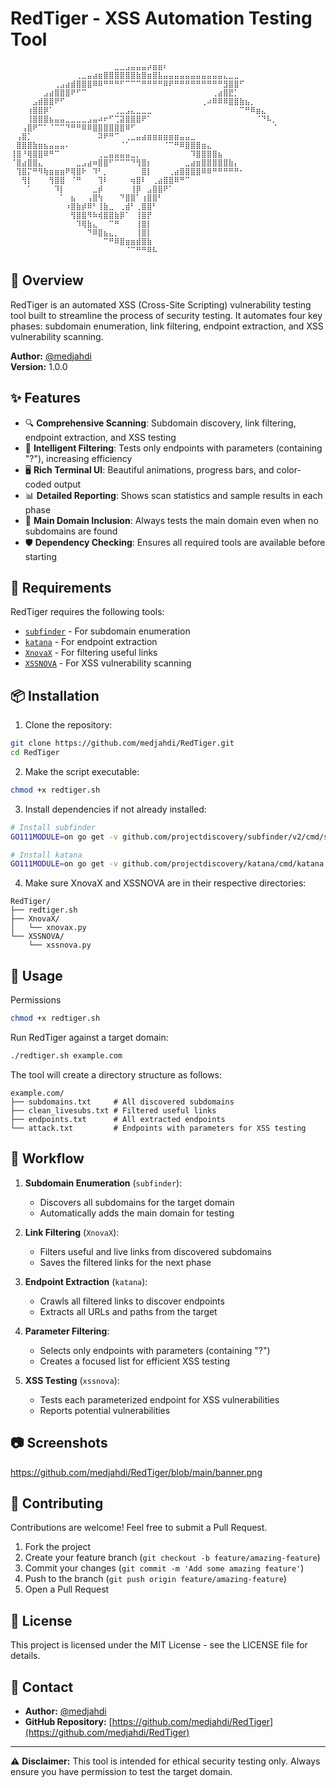# RedTiger - XSS Automation Testing Tool

```
⠀⠀⠀⠀⠀⠀⠀⠀⠀⠀⠀⠀⠀⠀⠀⠀⠀⠀⠀⣀⣀⣠⣤⣤⣤⡴⣶⣶⠆⠀⠀⠀⠀⠀⠀⠀⠀⠀⠀⠀⠀⠀⠀⠀⠀⠀⠀⠀⠀
⠀⠀⠀⠀⠀⠀⠀⠀⠀⠀⠀⠀⢀⣀⣤⣴⣶⣿⣿⣿⣿⣿⣿⣷⣿⣶⣿⣧⣤⣤⣤⣤⣤⣤⣤⣤⣤⣤⣤⣄⣀⣀⠀⠀⠀⠀⠀⠀⠀
⠀⠀⠀⠀⠀⠀⠀⠀⢀⣠⣴⣾⣿⣿⣿⠿⠿⠛⠛⠛⠋⠉⠉⠉⠛⠛⠛⠛⠿⠟⠛⠛⠛⠛⠛⠛⠛⠛⠛⣻⣿⣿⠋⠀⠀⠀⠀⠀⠀
⠀⠀⠀⠀⠀⠀⣠⣴⣿⣿⣿⠟⠋⠉⠀⠀⠀⠀⠀⠀⠀⠀⠀⠀⠀⠀⠀⠀⠀⠀⠀⠀⠀⠀⠀⠀⠀⢀⣴⣿⣟⡁⠀⠀⠀⠀⠀⠀⠀
⠀⠀⠀⠀⣠⣾⣿⣿⠟⠋⠀⠀⠀⠀⠀⠀⠀⠀⠀⠀⠀⠀⠀⠀⠀⠀⠀⠀⠀⠀⠀⠀⠀⠀⠀⢀⠴⠿⠿⠿⣿⣿⣷⣦⡀⠀⠀⠀⠀
⠀⠀⠀⢰⣿⣿⡿⠁⠀⠀⠀⠀⠀⠀⠀⠀⠀⠀⠀⢀⣀⣠⣄⣀⣀⣀⠀⠀⠀⠀⠀⠀⠀⠀⠀⠀⠀⠀⠀⠀⠀⠀⠉⠛⠿⣶⣄⠀⠀
⠀⠀⠀⢸⣿⣿⣿⣦⣤⣤⣀⣀⣀⣀⣠⣤⠴⠖⠋⢉⣽⣿⣿⣿⠟⠁⠀⠀⠀⠀⠀⠀⠀⠀⠀⠀⠀⠀⠀⠀⠀⠀⠀⠀⠀⠈⠙⠧⡀
⠀⠀⢠⣿⠟⠉⠁⠈⠉⠉⠙⠛⠛⠿⠿⣿⣿⣿⣿⣿⣿⠿⠋⠀⠀⠀⠀⠀⠀⠀⠀⠀⠀⠀⠀⠀⠀⠀⠀⠀⠀⠀⠀⠀⠀⠀⠀⠀⠈
⠀⢠⣿⡁⠀⠀⠀⠀⠀⠀⠀⠀⠀⠀⠀⠀⠽⠟⠛⠉⠀⢀⣀⣤⣴⣶⣶⣶⣶⣶⣶⣤⣤⣀⠀⠀⠀⠀⠀⠀⠀⠀⠀⠀⠀⠀⠀⠀⠀
⠀⣿⣿⣿⣷⣶⣦⣤⣤⣤⠄⠀⠀⠀⠀⠀⠀⠀⠀⠀⠈⠁⠀⠀⠀⠀⠀⠀⠈⠉⠛⠿⣿⣿⣿⣶⣄⠀⠀⠀⠀⠀⠀⠀⠀⠀⠀⠀⠀
⢸⣿⠘⢿⣿⣿⠿⠛⠉⠀⠀⠀⠀⠀⠀⠀⢀⣀⣤⣤⣤⣤⣀⡀⠀⠀⠀⠀⠀⠀⠀⠀⠀⠹⣿⣿⣿⣿⣦⠀⠀⠀⠀⠀⠀⠀⠀⠀⠀
⠈⣿⣴⣿⣿⣄⠀⠀⠀⠀⠀⠀⣀⣠⣴⠶⣿⣿⠋⠉⠉⠉⠙⢻⣿⡆⠀⠀⠀⠀⠀⠀⣀⣴⣶⣿⣿⣿⣿⣿⣷⡄⠀⠀⠀⠀⠀⠀⠀
⠀⢹⣿⡍⠛⠻⢷⣶⣶⣶⠟⢿⣿⠗⠀⠹⠃⡀⠀⠀⠀⠀⠀⠀⣿⡇⠀⠀⠀⢀⣴⣿⣿⣿⣿⠿⠿⠛⠛⠛⠛⠛⠂⠀⠀⠀⠀⠀⠀
⠀⠀⢻⡇⠀⠀⠀⢻⣿⣿⠀⠈⠛⠀⠀⠀⢹⠇⠀⠀⠀⠀⢶⣿⠇⠀⢀⣴⣿⣿⠿⠛⠉⠀⠀⠀⠀⠀⠀⠀⠀⠀⠀⠀⠀⠀⠀⠀⠀
⠀⠀⠀⠁⠀⠀⠀⠀⠹⡇⠀⠀⠀⠀⠀⣀⡾⠀⠀⠀⠀⠀⢸⡿⠀⣠⣿⣿⠟⠁⠀⠀⠀⠀⠀⠀⠀⠀⠀⠀⠀⠀⠀⠀⠀⠀⠀⠀⠀
⠀⠀⠀⠀⠀⠀⠀⠀⠀⠁⠀⣦⠀⠀⢠⣿⢳⠀⠀⠀⠙⣿⣿⠁⢰⣿⣿⠃⠀⠀⠀⠀⠀⠀⠀⠀⠀⠀⠀⠀⠀⠀⠀⠀⠀⠀⠀⠀⠀
⠀⠀⠀⠀⠀⠀⠀⠀⠀⠀⠰⣿⣷⡾⠿⠃⢸⣷⣀⠀⢀⣾⠃⢀⣿⣿⠃⠀⠀⠀⠀⠀⠀⠀⠀⠀⠀⠀⠀⠀⠀⠀⠀⠀⠀⠀⠀⠀⠀
⠀⠀⠀⠀⠀⠀⠀⠀⠀⠀⠀⢻⣿⣿⠻⠷⢾⣿⣿⣷⡿⠁⠀⢸⣿⡟⠀⠀⠀⠀⠀⠀⠀⠀⠀⠀⠀⠀⠀⠀⠀⠀⠀⠀⠀⠀⠀⠀⠀
⠀⠀⠀⠀⠀⠀⠀⠀⠀⠀⠀⠀⠹⢿⣷⣄⠀⠀⠉⠛⠀⠀⠀⢸⣿⡇⠀⠀⠀⠀⠀⠀⠀⠀⠀⠀⠀⠀⠀⠀⠀⠀⠀⠀⠀⠀⠀⠀⠀
⠀⠀⠀⠀⠀⠀⠀⠀⠀⠀⠀⠀⠀⠀⠙⠿⣿⣦⣄⡀⠀⠀⠀⢸⣿⡇⠀⠀⠀⠀⠀⠀⠀⠀⠀⠀⠀⠀⠀⠀⠀⠀⠀⠀⠀⠀⠀⠀⠀
⠀⠀⠀⠀⠀⠀⠀⠀⠀⠀⠀⠀⠀⠀⠀⠀⠀⠉⠛⠿⣿⣶⣶⣾⣿⣷⠀⠀⠀⠀⠀⠀⠀⠀⠀⠀⠀⠀⠀⠀⠀⠀⠀⠀⠀⠀⠀⠀⠀
⠀⠀⠀⠀⠀⠀⠀⠀⠀⠀⠀⠀⠀⠀⠀⠀⠀⠀⠀⠀⠀⠈⠉⠛⠛⠿⠧⠀⠀⠀⠀⠀⠀⠀⠀⠀⠀⠀⠀⠀⠀⠀⠀⠀⠀⠀⠀⠀⠀
```

## 🚩 Overview

RedTiger is an automated XSS (Cross-Site Scripting) vulnerability testing tool built to streamline the process of security testing. It automates four key phases: subdomain enumeration, link filtering, endpoint extraction, and XSS vulnerability scanning.

**Author:** [@medjahdi](https://github.com/medjahdi)  
**Version:** 1.0.0

## ✨ Features

- 🔍 **Comprehensive Scanning**: Subdomain discovery, link filtering, endpoint extraction, and XSS testing
- 🎯 **Intelligent Filtering**: Tests only endpoints with parameters (containing "?"), increasing efficiency
- 🖥️ **Rich Terminal UI**: Beautiful animations, progress bars, and color-coded output
- 📊 **Detailed Reporting**: Shows scan statistics and sample results in each phase
- 🔄 **Main Domain Inclusion**: Always tests the main domain even when no subdomains are found
- 🛡️ **Dependency Checking**: Ensures all required tools are available before starting

## 🔧 Requirements

RedTiger requires the following tools:

- [`subfinder`](https://github.com/projectdiscovery/subfinder) - For subdomain enumeration
- [`katana`](https://github.com/projectdiscovery/katana) - For endpoint extraction
- [`XnovaX`](https://github.com/medjahdi/XnovaX) - For filtering useful links
- [`XSSNOVA`](https://github.com/medjahdi/XSSNOVA) - For XSS vulnerability scanning

## 📦 Installation

1. Clone the repository:

```bash
git clone https://github.com/medjahdi/RedTiger.git
cd RedTiger
```

2. Make the script executable:

```bash
chmod +x redtiger.sh
```

3. Install dependencies if not already installed:

```bash
# Install subfinder
GO111MODULE=on go get -v github.com/projectdiscovery/subfinder/v2/cmd/subfinder

# Install katana
GO111MODULE=on go get -v github.com/projectdiscovery/katana/cmd/katana
```

4. Make sure XnovaX and XSSNOVA are in their respective directories:

```
RedTiger/
├── redtiger.sh
├── XnovaX/
│   └── xnovax.py
└── XSSNOVA/
    └── xssnova.py
```

## 🚀 Usage
Permissions
```Bash
chmod +x redtiger.sh
```

Run RedTiger against a target domain:

```bash
./redtiger.sh example.com
```

The tool will create a directory structure as follows:

```
example.com/
├── subdomains.txt     # All discovered subdomains
├── clean_livesubs.txt # Filtered useful links
├── endpoints.txt      # All extracted endpoints
└── attack.txt         # Endpoints with parameters for XSS testing
```

## 🔄 Workflow

1. **Subdomain Enumeration** (`subfinder`):
   - Discovers all subdomains for the target domain
   - Automatically adds the main domain for testing

2. **Link Filtering** (`XnovaX`):
   - Filters useful and live links from discovered subdomains
   - Saves the filtered links for the next phase

3. **Endpoint Extraction** (`katana`):
   - Crawls all filtered links to discover endpoints
   - Extracts all URLs and paths from the target

4. **Parameter Filtering**:
   - Selects only endpoints with parameters (containing "?")
   - Creates a focused list for efficient XSS testing

5. **XSS Testing** (`xssnova`):
   - Tests each parameterized endpoint for XSS vulnerabilities
   - Reports potential vulnerabilities

## 📷 Screenshots

https://github.com/medjahdi/RedTiger/blob/main/banner.png

## 🤝 Contributing

Contributions are welcome! Feel free to submit a Pull Request.

1. Fork the project
2. Create your feature branch (`git checkout -b feature/amazing-feature`)
3. Commit your changes (`git commit -m 'Add some amazing feature'`)
4. Push to the branch (`git push origin feature/amazing-feature`)
5. Open a Pull Request

## 📝 License

This project is licensed under the MIT License - see the LICENSE file for details.

## 📧 Contact

- **Author:** [@medjahdi](https://github.com/medjahdi)
- **GitHub Repository:** [https://github.com/medjahdi/RedTiger](https://github.com/medjahdi/RedTiger)

---

⚠️ **Disclaimer:** This tool is intended for ethical security testing only. Always ensure you have permission to test the target domain.
